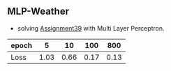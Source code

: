 ## MLP-Weather
- solving <a href='https://github.com/BenyaminZojaji/Machine_Learning/tree/main/Assignment39'>Assignment39</a> with Multi Layer Perceptron.

| epoch        | 5           | 10  | 100 | 800 |
| ------------- |:-------------:|:-----:|:---:|:---:|
| Loss | 1.03 | 0.66 | 0.17 | 0.13 |
